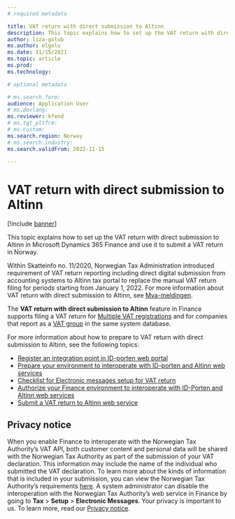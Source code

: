 ```yaml
---
# required metadata

title: VAT return with direct submission to Altinn
description: This topic explains how to set up the VAT return with direct submission to Altinn in Microsoft Dynamics 365 Finance and use it to submit a VAT return in Norway. 
author: liza-golub
ms.author: elgolu
ms.date: 11/15/2021
ms.topic: article
ms.prod: 
ms.technology: 

# optional metadata

# ms.search.form: 
audience: Application User
# ms.devlang: 
ms.reviewer: kfend
# ms.tgt_pltfrm: 
# ms.custom: 
ms.search.region: Norway
# ms.search.industry: 
ms.search.validFrom: 2022-11-15

---
```


# VAT return with direct submission to Altinn

[!include [banner](../includes/banner.md)]

This topic explains how to set up the VAT return with direct submission to Altinn in Microsoft Dynamics 365 Finance and use it to submit a VAT return in Norway.

Within Skatteinfo no. 11/2020, Norwegian Tax Administration introduced requirement of VAT return reporting including direct digital submission from accounting systems to Altinn tax portal to replace the manual VAT return filing for periods starting from January 1, 2022. 
For more information about VAT return with direct submission to Altinn, see [Mva-meldingen](https://skatteetaten.github.io/mva-meldingen/english/).

The **VAT return with direct submission to Altinn** feature in Finance supports filing a VAT return for [Multiple VAT registrations](https://docs.microsoft.com/en-us/dynamics365/finance/localizations/emea-multiple-vat-registration-numbers) and for companies that report as a [VAT group](emea-nor-vat-return-setup#vat-group) in the same system database.

For more information about how to prepare to VAT return with direct submission to Altinn, see the following topics:

-	[Register an integration point in ID-porten web portal](emea-nor-vat-return-integration-point.md)
-	[Prepare your environment to interoperate with ID-porten and Altinn web services](emea-nor-vat-return-setup.md)
-	[Checklist for Electronic messages setup for VAT return](emea-nor-vat-return-checklist.md)
-	[Authorize your Finance environment to interoperate with ID-Porten and Altinn web services](emea-nor-vat-return-authorization.md)
-	[Submit a VAT return to Altinn web service](emea-nor-vat-return-submission.md)

## Privacy notice

When you enable Finance to interoperate with the Norwegian Tax Authority’s VAT API, both customer content and personal data will be shared with the Norwegian Tax Authority as part of the submission of your VAT declaration. This information may include the name of the individual who submitted the VAT declaration. To learn more about the kinds of information that is included in your submission, you can view the Norwegian Tax Authority’s requirements [here](https://go.microsoft.com/fwlink/?linkid=2178205). A system administrator can disable the interoperation with the Norwegian Tax Authority’s web service in Finance by going to **Tax** > **Setup** > **Electronic Messages**.
Your privacy is important to us. To learn more, read our [Privacy notice](https://go.microsoft.com/fwlink/?LinkId=521839).

